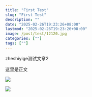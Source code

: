 ```yaml
---
title: "First Test"
slug: "First Test"
description: ""
date: "2025-02-26T19:23:26+08:00"
lastmod: "2025-02-26T19:23:26+08:00"
image: /post/test/12120.jpg
categories: [""]
tags: [""]
---
```

zheshiyige测试文章2

<!--more-->

这里是正文

![](/post/test/assets/12121.jpg)



![](/post/test/assets/12120.jpg)





